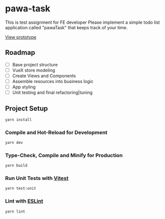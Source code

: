 # pawa-task

This is test assignment for FE developer Please implement a simple todo list application called "pawaTask" that keeps
track of your time.

[View prototype](https://icvmmk.axshare.com/prototype.htm)

## Roadmap

- [ ] Base project structure
- [ ] VueX store modeling
- [ ] Create Views and Components
- [ ] Assemble resources into business logic
- [ ] App styling
- [ ] Unit testing and final refactoring|tuning

## Project Setup

```sh
yarn install
```

### Compile and Hot-Reload for Development

```sh
yarn dev
```

### Type-Check, Compile and Minify for Production

```sh
yarn build
```

### Run Unit Tests with [Vitest](https://vitest.dev/)

```sh
yarn test:unit
```

### Lint with [ESLint](https://eslint.org/)

```sh
yarn lint
```
